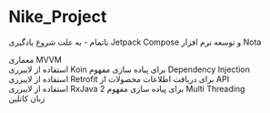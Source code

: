 # Nike_Project
ناتمام - به علت شروع یادگیری Jetpack Compose و توسعه نرم افزار Nota  
  
معماری MVVM  
استفاده از لایبرری Koin برای پیاده سازی مفهوم Dependency Injection  
استفاده از لایبرری Retrofit برای دریافت اطلاعات محصولات از API  
استفاده از لایبرری RxJava 2 برای پیاده سازی مفهوم Multi Threading  
زبان کاتلین
